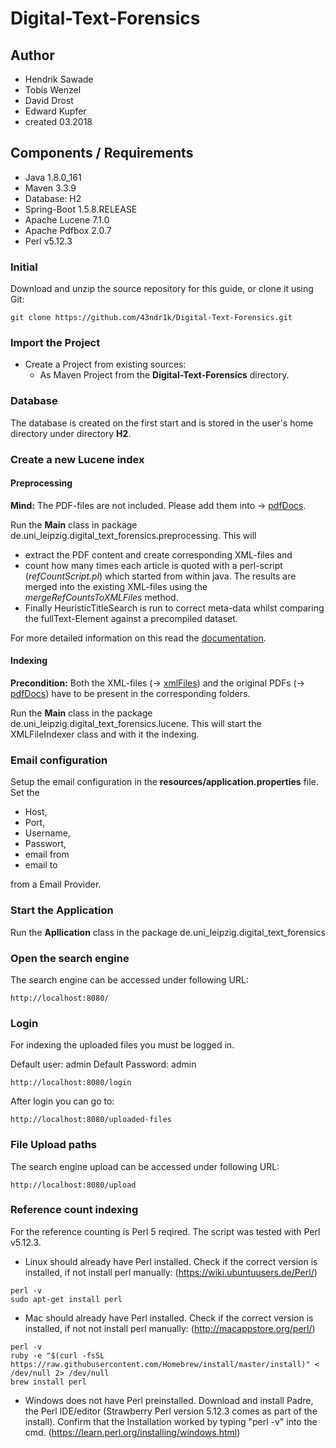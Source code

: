 # Digital-Text-Forensics
## Author
- Hendrik Sawade
- Tobis Wenzel
- David Drost
- Edward Kupfer
- created 03.2018

## Components / Requirements
- Java 1.8.0_161
- Maven  3.3.9
- Database: H2
- Spring-Boot 1.5.8.RELEASE
- Apache Lucene 7.1.0
- Apache Pdfbox 2.0.7
- Perl v5.12.3

### Initial
Download and unzip the source repository for this guide, or clone it using Git: 
```
git clone https://github.com/43ndr1k/Digital-Text-Forensics.git
```


### Import the Project
- Create a Project from existing sources:
  - As Maven Project from the **Digital-Text-Forensics** directory.
  
### Database
The database is created on the first start and is stored in the user's home directory under directory **H2**.

### Create a new Lucene index
#### Preprocessing

**Mind:** The PDF-files are not included. Please add them into &rightarrow; [pdfDocs](./pdfDocs).


Run the **Main** class in  package de.uni_leipzig.digital_text_forensics.preprocessing. This will 
- extract the PDF content and create corresponding XML-files and
 - count how many times each article is quoted with a perl-script (_refCountScript.pl_) which started from within java.
The results are merged into the existing XML-files using the _mergeRefCountsToXMLFiles_ method. 
- Finally HeuristicTitleSearch is run to correct meta-data whilst comparing the fullText-Element against a precompiled dataset. 

For more detailed information on this read the [documentation](./Dokumentation/arbeit.pdf). 


#### Indexing 
**Precondition:** Both the XML-files (&rightarrow; [xmlFiles](./xmlFiles)) and the original PDFs (&rightarrow; [pdfDocs](./pdfDocs))  have to be present in the corresponding folders.


Run the **Main** class in the package de.uni_leipzig.digital_text_forensics.lucene. This will start the  XMLFileIndexer
  class and with it the indexing.
  



### Email configuration
Setup the email configuration in the **resources/application.properties** file.
Set the 
* Host, 
* Port, 
* Username, 
* Passwort, 
* email from 
* email to 

from a Email Provider.

### Start the Application
Run the **Apllication** class in the package de.uni_leipzig.digital_text_forensics

### Open the search engine
The search engine can be accessed under following URL:
```
http://localhost:8080/
```
### Login
For indexing the uploaded files you must be logged in.

Default user: admin
Default Password: admin
```
http://localhost:8080/login
```
After login you can go to:
```
http://localhost:8080/uploaded-files
```

### File Upload paths
The search engine upload can be accessed under following URL:
```
http://localhost:8080/upload

```
### Reference count indexing
For the reference counting is Perl 5 reqired. The script was tested with Perl v5.12.3.

- Linux should already have Perl installed. Check if the correct version is installed, if not install perl manually: (https://wiki.ubuntuusers.de/Perl/)
```
perl -v
sudo apt-get install perl
```
- Mac should already have Perl installed.  Check if the correct version is installed, if not not install perl manually: (http://macappstore.org/perl/)
```
perl -v
ruby -e "$(curl -fsSL https://raw.githubusercontent.com/Homebrew/install/master/install)" < /dev/null 2> /dev/null
brew install perl
```
- Windows does not have Perl preinstalled. Download and install Padre, the Perl IDE/editor (Strawberry Perl version 5.12.3 comes as part of the install). Confirm that the Installation worked by typing "perl -v" into the cmd. (https://learn.perl.org/installing/windows.html)
